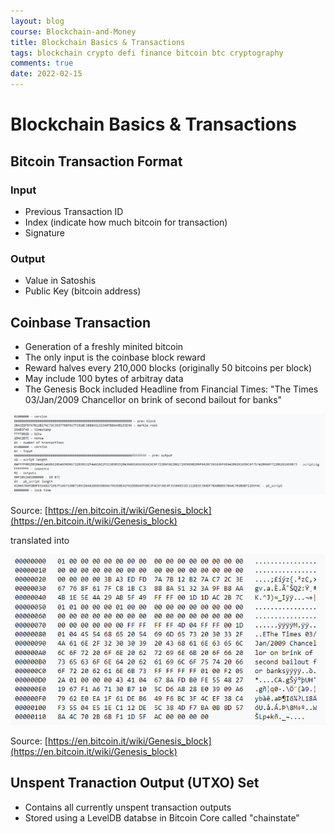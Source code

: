```yaml
---
layout: blog
course: Blockchain-and-Money
title: Blockchain Basics & Transactions
tags: blockchain crypto defi finance bitcoin btc cryptography
comments: true
date: 2022-02-15
---
```


# Blockchain Basics & Transactions

## Bitcoin Transaction Format

### Input
*  Previous Transaction ID
*  Index (indicate how much bitcoin for transaction)
*  Signature

### Output
*  Value in Satoshis
*  Public Key (bitcoin address)


## Coinbase Transaction
*  Generation of a freshly minited bitcoin
*  The only input is the coinbase block reward
*  Reward halves every 210,000 blocks (originally 50 bitcoins per block)
*  May include 100 bytes of arbitray data
*  The Genesis Bock included Headline from Financial Times: "The Times 03/Jan/2009 Chancellor on brink of second bailout for banks"

![genesis-block](/assets/genesis-block.PNG)

Source: [https://en.bitcoin.it/wiki/Genesis_block](https://en.bitcoin.it/wiki/Genesis_block)

translated into 

![genesis-translated](/assets/genesis-translated.PNG)

Source: [https://en.bitcoin.it/wiki/Genesis_block](https://en.bitcoin.it/wiki/Genesis_block)

## Unspent Tranaction Output (UTXO) Set
*  Contains all currently unspent transaction outputs
*  Stored using a LevelDB databse in Bitcoin Core called "chainstate"
